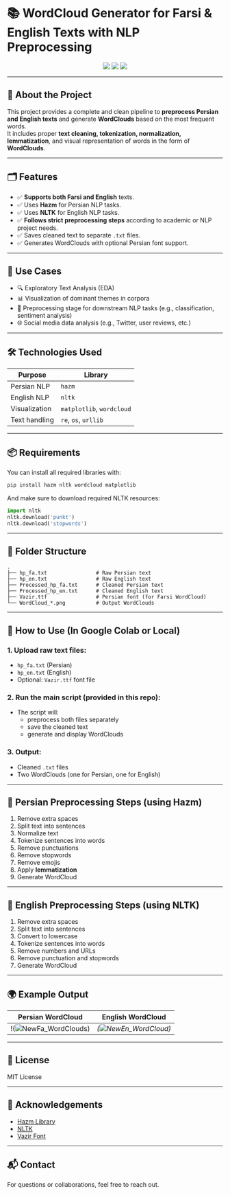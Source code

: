 # 📚 WordCloud Generator for Farsi & English Texts with NLP Preprocessing

<div align="center">
  <img src="https://img.shields.io/badge/Python-3.10+-blue?style=flat&logo=python" />
  <img src="https://img.shields.io/badge/NLP-Hazm|NLTK-green?style=flat&logo=github" />
  <img src="https://img.shields.io/badge/WordCloud-Visualization-orange?style=flat&logo=plotly" />
</div>

---

## 🧠 About the Project

This project provides a complete and clean pipeline to **preprocess Persian and English texts** and generate **WordClouds** based on the most frequent words.  
It includes proper **text cleaning, tokenization, normalization, lemmatization**, and visual representation of words in the form of **WordClouds**.

---

## 🗂️ Features
- ✅ **Supports both Farsi and English** texts.
- ✅ Uses **Hazm** for Persian NLP tasks.
- ✅ Uses **NLTK** for English NLP tasks.
- ✅ **Follows strict preprocessing steps** according to academic or NLP project needs.
- ✅ Saves cleaned text to separate `.txt` files.
- ✅ Generates WordClouds with optional Persian font support.

---

## 📌 Use Cases
- 🔍 Exploratory Text Analysis (EDA)
- 📊 Visualization of dominant themes in corpora
- 📝 Preprocessing stage for downstream NLP tasks (e.g., classification, sentiment analysis)
- 🌐 Social media data analysis (e.g., Twitter, user reviews, etc.)

---

## 🛠️ Technologies Used
| Purpose           | Library       |
|------------------|---------------|
| Persian NLP       | `hazm`         |
| English NLP       | `nltk`         |
| Visualization     | `matplotlib`, `wordcloud` |
| Text handling     | `re`, `os`, `urllib` |

---

## 📦 Requirements
You can install all required libraries with:

```bash
pip install hazm nltk wordcloud matplotlib
```

And make sure to download required NLTK resources:

```python
import nltk
nltk.download('punkt')
nltk.download('stopwords')
```

---

## 📁 Folder Structure

```
.
├── hp_fa.txt                # Raw Persian text
├── hp_en.txt                # Raw English text
├── Processed_hp_fa.txt      # Cleaned Persian text
├── Processed_hp_en.txt      # Cleaned English text
├── Vazir.ttf                # Persian font (for Farsi WordCloud)
└── WordCloud_*.png          # Output WordClouds
```

---

## 🚀 How to Use (In Google Colab or Local)
### 1. Upload raw text files:
- `hp_fa.txt` (Persian)
- `hp_en.txt` (English)
- Optional: `Vazir.ttf` font file

### 2. Run the main script (provided in this repo):
- The script will:
  - preprocess both files separately
  - save the cleaned text
  - generate and display WordClouds

### 3. Output:
- Cleaned `.txt` files
- Two WordClouds (one for Persian, one for English)

---

## 🧾 Persian Preprocessing Steps (using Hazm)
1. Remove extra spaces  
2. Split text into sentences  
3. Normalize text  
4. Tokenize sentences into words  
5. Remove punctuations  
6. Remove stopwords  
7. Remove emojis  
8. Apply **lemmatization**  
9. Generate WordCloud

---

## 🧾 English Preprocessing Steps (using NLTK)
1. Remove extra spaces  
2. Split text into sentences  
3. Convert to lowercase  
4. Tokenize sentences into words  
5. Remove numbers and URLs  
6. Remove punctuation and stopwords  
7. Generate WordCloud

---

## 🌍 Example Output

| Persian WordCloud | English WordCloud |
|------------------|-------------------|
| !(![NewFa_WordClouds](https://github.com/user-attachments/assets/64601f8f-f5ea-4637-8d2d-46553b8ff167)) | *(![NewEn_WordCloud](https://github.com/user-attachments/assets/505694bf-0db5-4ca4-9f7a-8d6877aef5e4))* |
---

## 📄 License
MIT License

---

## 🙌 Acknowledgements
- [Hazm Library](https://github.com/sobhe/hazm)
- [NLTK](https://www.nltk.org/)
- [Vazir Font](https://github.com/rastikerdar/vazir-font)

---

## 📬 Contact
For questions or collaborations, feel free to reach out.
